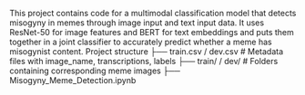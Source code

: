 This project contains code for a multimodal classification model that detects misogyny in memes through image input and text input data. It uses ResNet-50 for image features and BERT for text embeddings and puts them together in a joint classifier to accurately predict whether a meme has misogynist content.
Project structure
├── train.csv / dev.csv        # Metadata files with image_name, transcriptions, labels
├── train/ / dev/              # Folders containing corresponding meme images
├── Misogyny_Meme_Detection.ipynb

